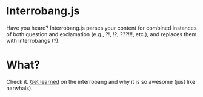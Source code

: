 # Interrobang.js

Have you heard‽ Interrobang.js parses your content for combined instances of
both question and exclamation (e.g., ?!, !?, ???!!!, etc.), and replaces
them with interrobangs (‽).

# What?

Check it. [Get learned](http://www.shadycharacters.co.uk/2011/04/the-interrobang-part-1/) on the interrobang and why it is so awesome (just like narwhals).
